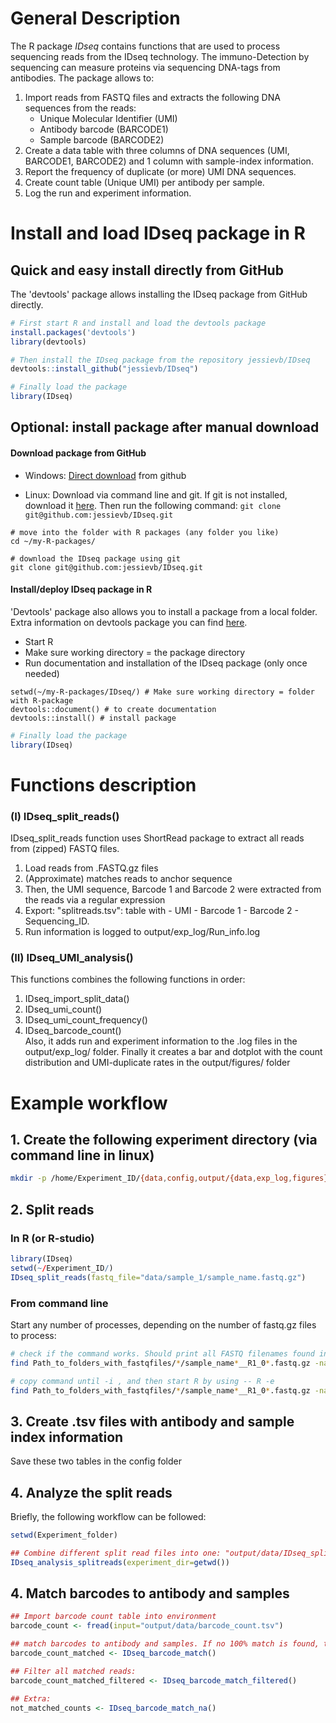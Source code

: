 # General Description

The R package *IDseq* contains functions that are used to process sequencing reads from the IDseq technology. The immuno-Detection by sequencing can measure proteins via sequencing DNA-tags from antibodies. 
The package allows to:

1. Import reads from FASTQ files and extracts the following DNA sequences from the reads:
    - Unique Molecular Identifier (UMI)
    - Antibody barcode (BARCODE1)
    - Sample barcode (BARCODE2)
2. Create a data table with three columns of DNA sequences (UMI, BARCODE1, BARCODE2) and 1 column with sample-index information. 
3. Report the frequency of duplicate (or more) UMI DNA sequences.
4. Create count table (Unique UMI) per antibody per sample.
5. Log the run and experiment information.

# Install and load IDseq package in R

## Quick and easy install directly from GitHub

The 'devtools' package allows installing the IDseq package from GitHub directly.

```r 
# First start R and install and load the devtools package
install.packages('devtools')
library(devtools)
```

```r
# Then install the IDseq package from the repository jessievb/IDseq
devtools::install_github("jessievb/IDseq")
```

```r
# Finally load the package
library(IDseq)
```
 ## Optional: install package after manual download

 #### Download package from GitHub

- Windows: [Direct download](https://github.com/jessievb/IDseq/archive/master.zip) from github

- Linux: Download via command line and git. If git is not installed, download it [here](https://git-scm.com/download/linux). Then run the following command: `git clone git@github.com:jessievb/IDseq.git`

```
# move into the folder with R packages (any folder you like)
cd ~/my-R-packages/

# download the IDseq package using git
git clone git@github.com:jessievb/IDseq.git
```


#### Install/deploy IDseq package in R

'Devtools' package also allows you to install a package from a local folder. Extra information on devtools package you can find [here](devtoolsinfo).

- Start R 
- Make sure working directory = the package directory   
- Run documentation and installation of the IDseq package (only once needed)  

```
setwd(~/my-R-packages/IDseq/) # Make sure working directory = folder with R-package
devtools::document() # to create documentation
devtools::install() # install package
```

```r
# Finally load the package
library(IDseq)
```

# Functions description

### (I) IDseq_split_reads()

IDseq_split_reads function uses ShortRead package to extract all reads from (zipped)  FASTQ files. 

1. Load reads from .FASTQ.gz files  
2. (Approximate) matches reads to anchor sequence 
3. Then, the UMI sequence, Barcode 1 and Barcode 2 were extracted from the reads via a regular expression 
4. Export: "splitreads.tsv": table with - UMI  - Barcode 1 - Barcode 2 - Sequencing_ID.
5. Run information is logged to output/exp_log/Run_info.log



### (II) IDseq_UMI_analysis()

This functions combines the following functions in order:
 1. IDseq_import_split_data()
 2. IDseq_umi_count()
 3. IDseq_umi_count_frequency()
 4. IDseq_barcode_count()  
Also, it adds run and experiment information to the .log files in the output/exp_log/ folder. Finally it creates a bar and dotplot with the count distribution and UMI-duplicate rates in the output/figures/ folder

# Example workflow

## 1. Create the following experiment directory (via command line in linux)
```sh 
mkdir -p /home/Experiment_ID/{data,config,output/{data,exp_log,figures}}
```

## 2. Split reads


### In R (or R-studio)

```r
library(IDseq)
setwd(~/Experiment_ID/)
IDseq_split_reads(fastq_file="data/sample_1/sample_name.fastq.gz")
```


### From command line 
Start any number of processes, depending on the number of fastq.gz files to process:

```sh
# check if the command works. Should print all FASTQ filenames found in the indicated. Indicate behind -P how many cores should be used.
find Path_to_folders_with_fastqfiles/*/sample_name*__R1_0*.fastq.gz -name "*.fastq.gz" | xargs -P 4 -i -- echo "'{}'"

# copy command until -i , and then start R by using -- R -e
find Path_to_folders_with_fastqfiles/*/sample_name*__R1_0*.fastq.gz -name "*.fastq.gz" | xargs -P 4 -i -- R -e 'library(IDseq); setwd("~/Experiment_ID"); system.time(IDseq_split_reads(fastq_file="'{}'")); quit(save="no")'
```

## 3. Create .tsv files with antibody and sample index information

Save these two tables in the config folder

## 4. Analyze the split reads
Briefly, the following workflow can be followed:

```r
setwd(Experiment_folder)

## Combine different split read files into one: "output/data/IDseq_split_reads.tsv"
IDseq_analysis_splitreads(experiment_dir=getwd())
```

## 4. Match barcodes to antibody and samples
```r
## Import barcode count table into environment
barcode_count <- fread(input="output/data/barcode_count.tsv")

## match barcodes to antibody and samples. If no 100% match is found, the well_name and Ab_name (and other columns) receive value NA
barcode_count_matched <- IDseq_barcode_match()

## Filter all matched reads:
barcode_count_matched_filtered <- IDseq_barcode_match_filtered()

## Extra: 
not_matched_counts <- IDseq_barcode_match_na()
```